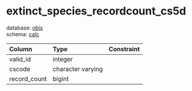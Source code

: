 # extinct_species_recordcount_cs5d
database: [obis](../)  
schema: [calc](calc)  

|Column|Type|Constraint|
|:---|:---|:---|
|valid_id|integer||
|cscode|character varying||
|record_count|bigint||

